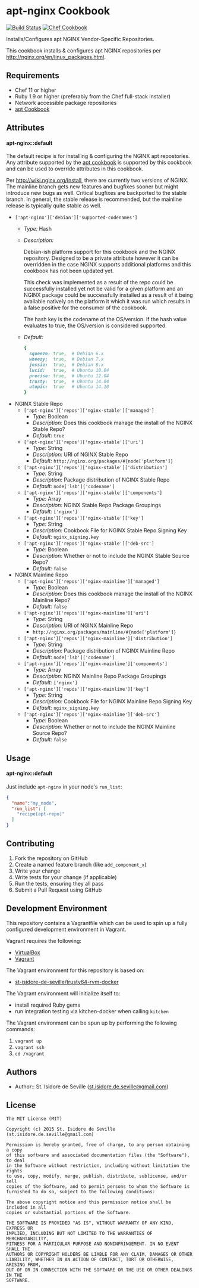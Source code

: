 apt-nginx Cookbook
====================
[![Build Status](https://travis-ci.org/st-isidore-de-seville/cookbook-apt-nginx.svg?branch=master)](https://travis-ci.org/st-isidore-de-seville/cookbook-apt-nginx)
[![Chef Cookbook](https://img.shields.io/cookbook/v/apt-nginx.svg)](https://supermarket.chef.io/cookbooks/apt-nginx)

Installs/Configures apt NGINX Vendor-Specific Repositories.

This cookbook installs & configures apt NGINX repositories per
http://nginx.org/en/linux_packages.html.

Requirements
------------
- Chef 11 or higher
- Ruby 1.9 or higher (preferably from the Chef full-stack installer)
- Network accessible package repositories
- [apt Cookbook](https://supermarket.chef.io/cookbooks/apt)

Attributes
----------
#### apt-nginx::default
The default recipe is for installing & configuring the NGINX apt repostories.
Any attribute supported by the [apt cookbook](https://github.com/opscode-cookbooks/apt#attribute-parameters)
is supported by this cookbook and can be used to override attributes in this
cookbook.

Per http://wiki.nginx.org/Install, there are currently two versions of NGINX.
The mainline branch gets new features and bugfixes sooner but might introduce
new bugs as well.  Critical bugfixes are backported to the stable branch.  In
general, the stable release is recommended, but the mainline release is
typically quite stable as well.

- `['apt-nginx']['debian']['supported-codenames']`
  - _Type:_ Hash

  - _Description:_

    Debian-ish platform support for this cookbook and the NGINX repository.
    Designed to be a private attribute however it can be overridden in the case
    NGINX supports additional platforms and this cookbook has not been updated
    yet.

    This check was implemented as a result of the repo could be successfully
    installed yet not be valid for a given platform and an NGINX package could
    be successfully installed as a result of it being available natively on the
    platform it which it was run which results in a false positive for the
    consumer of the cookbook.

    The hash key is the codename of the OS/version.  If the hash value evaluates
    to true, the OS/version is considered supported.

  - _Default:_

    ```ruby
    {
      squeeze: true,  # Debian 6.x
      wheezy:  true,  # Debian 7.x
      jessie:  true,  # Debian 8.x
      lucid:   true,  # Ubuntu 10.04
      precise: true,  # Ubuntu 12.04
      trusty:  true,  # Ubuntu 14.04
      utopic:  true   # Ubuntu 14.10
    }
    ```
- NGINX Stable Repo
  - `['apt-nginx']['repos']['nginx-stable']['managed']`
    - _Type:_ Boolean
    - _Description:_ Does this cookbook manage the install of the NGINX Stable
      Repo?
    - _Default:_ `true`
  - `['apt-nginx']['repos']['nginx-stable']['uri']`
    - _Type:_ String
    - _Description:_ URI of NGINX Stable Repo
    - _Default:_ `http://nginx.org/packages/#{node['platform']}`
  - `['apt-nginx']['repos']['nginx-stable']['distribution']`
    - _Type:_ String
    - _Description:_ Package distribution of NGINX Stable Repo
    - _Default:_ `node['lsb']['codename']`
  - `['apt-nginx']['repos']['nginx-stable']['components']`
    - _Type:_ Array
    - _Description:_ NGINX Stable Repo Package Groupings
    - _Default:_ `['nginx']`
  - `['apt-nginx']['repos']['nginx-stable']['key']`
    - _Type:_ String
    - _Description:_ Cookbook File for NGINX Stable Repo Signing Key
    - _Default:_ `nginx_signing.key`
  - `['apt-nginx']['repos']['nginx-stable']['deb-src']`
    - _Type:_ Boolean
    - _Description:_ Whether or not to include the NGINX Stable Source Repo?
    - _Default:_ `false`
- NGINX Mainline Repo
  - `['apt-nginx']['repos']['nginx-mainline']['managed']`
    - _Type:_ Boolean
    - _Description:_ Does this cookbook manage the install of the NGINX Mainline
      Repo?
    - _Default:_ `false`
  - `['apt-nginx']['repos']['nginx-mainline']['uri']`
    - _Type:_ String
    - _Description:_ URI of NGINX Mainline Repo
    - `http://nginx.org/packages/mainline/#{node['platform']}`
  - `['apt-nginx']['repos']['nginx-mainline']['distribution']`
    - _Type:_ String
    - _Description:_ Package distribution of NGINX Mainline Repo
    - _Default:_ `node['lsb']['codename']`
  - `['apt-nginx']['repos']['nginx-mainline']['components']`
    - _Type:_ Array
    - _Description:_ NGINX Mainline Repo Package Groupings
    - _Default:_ `['nginx']`
  - `['apt-nginx']['repos']['nginx-mainline']['key']`
    - _Type:_ String
    - _Description:_ Cookbook File for NGINX Mainline Repo Signing Key
    - _Default:_ `nginx_signing.key`
  - `['apt-nginx']['repos']['nginx-mainline']['deb-src']`
    - _Type:_ Boolean
    - _Description:_ Whether or not to include the NGINX Mainline Source Repo?
    - _Default:_ `false`

Usage
-----
#### apt-nginx::default
Just include `apt-nginx` in your node's `run_list`:

```json
{
  "name":"my_node",
  "run_list": [
    "recipe[apt-repo]"
  ]
}
```

Contributing
------------
1. Fork the repository on GitHub
2. Create a named feature branch (like `add_component_x`)
3. Write your change
4. Write tests for your change (if applicable)
5. Run the tests, ensuring they all pass
6. Submit a Pull Request using GitHub

Development Environment
-------------------
This repository contains a Vagrantfile which can be used to spin up a
fully configured development environment in Vagrant.  

Vagrant requires the following:
- [VirtualBox](https://www.virtualbox.org/)
- [Vagrant](https://www.vagrantup.com/)

The Vagrant environment for this repository is based on:
- [st-isidore-de-seville/trusty64-rvm-docker](https://atlas.hashicorp.com/st-isidore-de-seville/boxes/trusty64-rvm-docker)

The Vagrant environment will initialize itself to:
- install required Ruby gems
- run integration testing via kitchen-docker when calling `kitchen`

The Vagrant environment can be spun up by performing the following commands:

1. `vagrant up`
2. `vagrant ssh`
3. `cd /vagrant`

Authors
-------------------
- Author:: St. Isidore de Seville (st.isidore.de.seville@gmail.com)

License
-------------------
```text
The MIT License (MIT)

Copyright (c) 2015 St. Isidore de Seville (st.isidore.de.seville@gmail.com)

Permission is hereby granted, free of charge, to any person obtaining a copy
of this software and associated documentation files (the "Software"), to deal
in the Software without restriction, including without limitation the rights
to use, copy, modify, merge, publish, distribute, sublicense, and/or sell
copies of the Software, and to permit persons to whom the Software is
furnished to do so, subject to the following conditions:

The above copyright notice and this permission notice shall be included in all
copies or substantial portions of the Software.

THE SOFTWARE IS PROVIDED "AS IS", WITHOUT WARRANTY OF ANY KIND, EXPRESS OR
IMPLIED, INCLUDING BUT NOT LIMITED TO THE WARRANTIES OF MERCHANTABILITY,
FITNESS FOR A PARTICULAR PURPOSE AND NONINFRINGEMENT. IN NO EVENT SHALL THE
AUTHORS OR COPYRIGHT HOLDERS BE LIABLE FOR ANY CLAIM, DAMAGES OR OTHER
LIABILITY, WHETHER IN AN ACTION OF CONTRACT, TORT OR OTHERWISE, ARISING FROM,
OUT OF OR IN CONNECTION WITH THE SOFTWARE OR THE USE OR OTHER DEALINGS IN THE
SOFTWARE.
```
